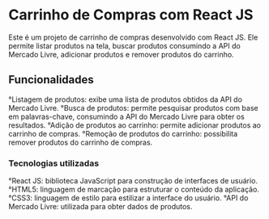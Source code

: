 # Carrinho de Compras com React JS

Este é um projeto de carrinho de compras desenvolvido com React JS. Ele permite listar produtos na tela, buscar produtos consumindo a API do Mercado Livre, adicionar produtos e remover produtos do carrinho.
## Funcionalidades

   °Listagem de produtos: exibe uma lista de produtos obtidos da API do Mercado Livre.
   °Busca de produtos: permite pesquisar produtos com base em palavras-chave, consumindo a API do Mercado Livre para obter os resultados.
   °Adição de produtos ao carrinho: permite adicionar produtos ao carrinho de compras.
   °Remoção de produtos do carrinho: possibilita remover produtos do carrinho de compras.

### Tecnologias utilizadas

   °React JS: biblioteca JavaScript para construção de interfaces de usuário.
   °HTML5: linguagem de marcação para estruturar o conteúdo da aplicação.
   °CSS3: linguagem de estilo para estilizar a interface do usuário.
   °API do Mercado Livre: utilizada para obter dados de produtos.
